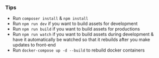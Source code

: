 ### Tips
* Run `composer install` & `npm install`
* Run `npm run dev` if you want to build assets for development
* Run `npm run build` if you want to build assets for productions
* Run `npm run watch` if you want to build assets during development & have it automatically be watched so that it rebuilds after you make updates to front-end
* Run `docker-compose up -d --build` to rebuild docker containers
